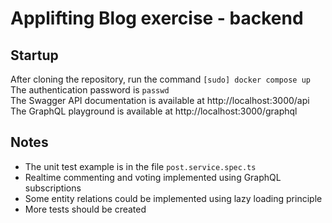 # Applifting Blog exercise - backend

## Startup
After cloning the repository, run the command `[sudo] docker compose up`   
The authentication password is `passwd`  
The Swagger API documentation is available at http://localhost:3000/api  
The GraphQL playground is available at http://localhost:3000/graphql

## Notes
- The unit test example is in the file `post.service.spec.ts`
- Realtime commenting and voting implemented using GraphQL subscriptions
- Some entity relations could be implemented using lazy loading principle
- More tests should be created
